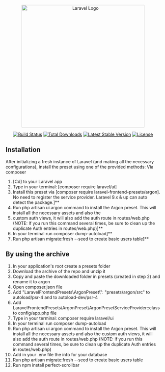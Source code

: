 <p align="center"><a href="https://laravel.com" target="_blank"><img src="https://raw.githubusercontent.com/laravel/art/master/logo-lockup/5%20SVG/2%20CMYK/1%20Full%20Color/laravel-logolockup-cmyk-red.svg" width="400" alt="Laravel Logo"></a></p>

<p align="center">
<a href="https://travis-ci.org/laravel/framework"><img src="https://travis-ci.org/laravel/framework.svg" alt="Build Status"></a>
<a href="https://packagist.org/packages/laravel/framework"><img src="https://img.shields.io/packagist/dt/laravel/framework" alt="Total Downloads"></a>
<a href="https://packagist.org/packages/laravel/framework"><img src="https://img.shields.io/packagist/v/laravel/framework" alt="Latest Stable Version"></a>
<a href="https://packagist.org/packages/laravel/framework"><img src="https://img.shields.io/packagist/l/laravel/framework" alt="License"></a>
</p>


## Installation

After initializing a fresh instance of Laravel (and making all the necessary configurations), install the preset using one of the provided methods:
Via composer

1. [Cd] to your Laravel app
2. Type in your terminal: [composer require laravel/ui]
3. Install this preset via [composer require laravel-frontend-presets/argon]. No need to register the service provider. Laravel 9.x & up can auto detect the package.]**
4. Run php artisan ui argon command to install the Argon preset. This will install all the necessary assets and also the 
5. custom auth views, it will also add the auth route in routes/web.php (NOTE: If you run this command several times, be sure to clean up the duplicate Auth entries in routes/web.php)]**
6. In your terminal run composer dump-autoload]**
7. Run php artisan migrate:fresh --seed to create basic users table]**


## By using the archive

1. In your application's root create a presets folder
2. Download the archive of the repo and unzip it
3. Copy and paste the downloaded folder in presets (created in step 2) and rename it to argon
4. Open composer.json file
5. Add "LaravelFrontendPresets\\ArgonPreset\\": "presets/argon/src" to autoload/psr-4 and to autoload-dev/psr-4
6. Add LaravelFrontendPresets\ArgonPreset\ArgonPresetServiceProvider::class to config/app.php file
7. Type in your terminal: composer require laravel/ui
8. In your terminal run composer dump-autoload
9. Run php artisan ui argon command to install the Argon preset. This will install all the necessary assets and also the custom auth views, it will also add the auth route in routes/web.php (NOTE: If you run this command several times, be sure to clean up the duplicate Auth entries in routes/web.php)
10. Add in your .env file the info for your database
11. Run php artisan migrate:fresh --seed to create basic users table
12. Run npm install perfect-scrollbar

